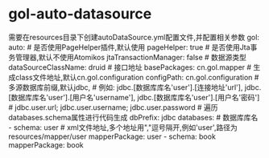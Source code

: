 # gol-auto-datasource
需要在resources目录下创建autoDataSource.yml配置文件,并配置相关参数
gol:
  auto:
    # 是否使用PageHelper插件,默认使用
    pageHelper: true
    # 是否使用Jta事务管理器,默认不使用Atomikos
    jtaTransactionManager: false
    # 数据源类型
    dataSourceClassName: druid
    # 接口地址
    basePackages: cn.gol.mapper
    # 生成class文件地址,默认cn.gol.configuration
    configPath: cn.gol.configuration
    # 多源数据库前缀,默认jdbc,
    # 例如: jdbc.[数据库库名'user'].[连接地址'url'], jdbc.[数据库库名'user'].[用户名'username'], jdbc.[数据库库名'user'].[用户名'密码']
    # jdbc.user.url; jdbc.user.username; jdbc.user.password
    # 遍历databases.schema属性进行代码生成
    dbPrefix: jdbc
    databases:
      # 数据库库名
    - schema: user
      # xml文件地址,多个地址用","逗号隔开,例如'user',路径为resources/mapper/user
      mapperPackage: user
    - schema: book
      mapperPackage: book

